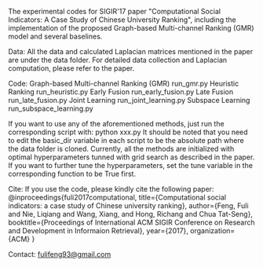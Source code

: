 The experimental codes for SIGIR'17 paper "Computational Social Indicators: A Case Study of Chinese University Ranking", including the implementation of the proposed Graph-based Multi-channel Ranking (GMR) model and several baselines.

Data:
All the data and calculated Laplacian matrices mentioned in the paper are under the data folder. For detailed data collection and Laplacian computation, please refer to the paper.

Code:
Graph-based Multi-channel Ranking (GMR) run_gmr.py
Heuristic Ranking                       run_heuristic.py
Early Fusion                            run_early_fusion.py
Late Fusion                             run_late_fusion.py
Joint Learning                          run_joint_learning.py
Subspace Learning                       run_subspace_learning.py

If you want to use any of the aforementioned methods, just run the corresponding script with:
        python xxx.py
It should be noted that you need to edit the basic_dir variable in each script to be the absolute path where the data folder is cloned. Currently, all the methods are initialized with optimal hyperparameters tunned with grid search as described in the paper. If you want to further tune the hyperparameters, set the tune variable in the corresponding function to be True first.  

Cite:
If you use the code, please kindly cite the following paper:
@inproceedings{fuli2017computational,
  title={Computational social indicators: a case study of Chinese university ranking},
  author={Feng, Fuli and Nie, Liqiang and Wang, Xiang, and Hong, Richang and Chua Tat-Seng},
  booktitle={Proceedings of International ACM SIGIR Conference on Research and Development in Informaion Retrieval},
  year={2017},
  organization={ACM}
}

Contact:
fulifeng93@gmail.com
